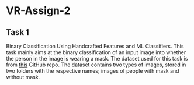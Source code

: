 # VR-Assign-2

## Task 1
Binary Classification Using Handcrafted Features and ML Classifiers. This task mainly aims at the binary classification of an input image into whether the person in the image is wearing a mask. The dataset used for this task is from [this]([https://github.com](https://github.com/chandrikadeb7/Face-Mask-Detection/tree/master/dataset)) GitHub repo. The dataset contains two types of images, stored in two folders with the respective names; images of people with mask and without mask.
